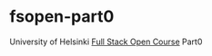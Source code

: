 # fsopen-part0

University of Helsinki [Full Stack Open Course](https://fullstackopen.com/en/) Part0
